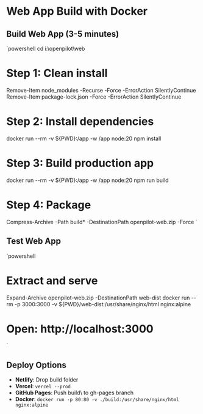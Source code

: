 ﻿# Web App Build with Docker

## Build Web App (3-5 minutes)

`powershell
cd i:\openpilot\web

# Step 1: Clean install
Remove-Item node_modules -Recurse -Force -ErrorAction SilentlyContinue
Remove-Item package-lock.json -Force -ErrorAction SilentlyContinue

# Step 2: Install dependencies
docker run --rm -v ${PWD}:/app -w /app node:20 npm install

# Step 3: Build production app
docker run --rm -v ${PWD}:/app -w /app node:20 npm run build

# Step 4: Package
Compress-Archive -Path build\* -DestinationPath openpilot-web.zip -Force
`

## Test Web App

`powershell
# Extract and serve
Expand-Archive openpilot-web.zip -DestinationPath web-dist
docker run --rm -p 3000:3000 -v ${PWD}/web-dist:/usr/share/nginx/html nginx:alpine

# Open: http://localhost:3000
`

## Deploy Options

- **Netlify**: Drop build folder
- **Vercel**: `vercel --prod`
- **GitHub Pages**: Push build\ to gh-pages branch
- **Docker**: `docker run -p 80:80 -v ./build:/usr/share/nginx/html nginx:alpine`
